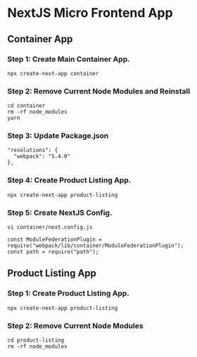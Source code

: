 # NextJS Micro Frontend App

## Container App
### Step 1: Create Main Container App.
```
npx create-next-app container
```

### Step 2: Remove Current Node Modules and Reinstall
```
cd container
rm -rf node_modules
yarn
```

### Step 3: Update Package.json
```
"resolutions": {
  "webpack": "5.4.0"
},
```

### Step 4: Create Product Listing App.
```
npx create-next-app product-listing
```

### Step 5: Create NextJS Config.
```
vi container/next.config.js
```

```
const ModuleFederationPlugin = require("webpack/lib/container/ModuleFederationPlugin");
const path = require("path");

```

## Product Listing App


### Step 1: Create Product Listing App.
```
npx create-next-app product-listing
```

### Step 2: Remove Current Node Modules
```
cd product-listing
rm -rf node_modules
```